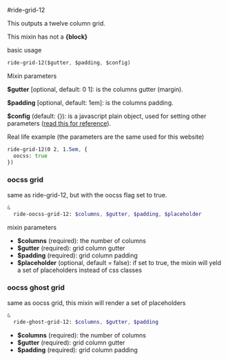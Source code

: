 #ride-grid-12

This outputs a twelve column grid.

This mixin has not a **{block}**

basic usage

```sass
ride-grid-12($gutter, $padding, $config)
```

Mixin parameters

**$gutter**  [optional, default: 0 1]: is the columns gutter (margin).

**$padding** [optional, default: 1em]: is the columns padding. 

**$config** (default: {}): is a javascript plain object, used for setting other parameters ([read this for reference](#/docs/grids/grid)).

Real life example (the parameters are the same used for this website)

```sass
ride-grid-12(0 2, 1.5em, {
  oocss: true
})
```

### oocss grid

same as ride-grid-12, but with the oocss flag set to true.

```sass
&
  ride-oocss-grid-12: $columns, $gutter, $padding, $placeholder 
```

mixin parameters

* **$columns** (required): the number of columns
* **$gutter** (required): grid column gutter
* **$padding** (required): grid column padding
* **$placeholder** (optional, default = false): if set to true, the mixin will yeld a set of placeholders instead of css classes

### oocss ghost grid

same as oocss grid, this mixin will render a set of placeholders

```sass
&
  ride-ghost-grid-12: $columns, $gutter, $padding
```

* **$columns** (required): the number of columns
* **$gutter** (required): grid column gutter
* **$padding** (required): grid column padding